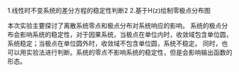 1.线性时不变系统的差分方程的稳定性判断2
2.基于H(z)绘制零极点分布图

本次实验主要探讨了离散系统零点和极点分布对系统响应的影响。
系统的极点分布会影响系统的稳定性，对于因果系统，当极点在单位内时，收敛域包含单位圆，系统稳定；当极点在单位圆外时，收敛域不包含单位圆，系统不稳定。
同时，也可以用实验法进行判断。系统的零点不影响系统的稳定性，但是会影响输出函数的形态。 